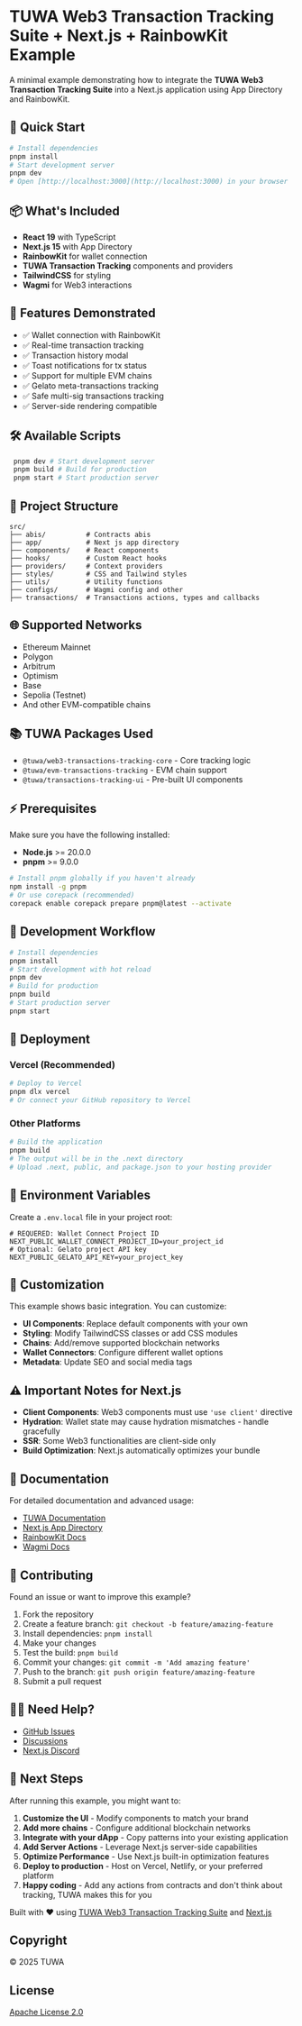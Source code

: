 # TUWA Web3 Transaction Tracking Suite + Next.js + RainbowKit Example

A minimal example demonstrating how to integrate the **TUWA Web3 Transaction Tracking Suite** into a Next.js application using App Directory and RainbowKit.

## 🚀 Quick Start
```bash
# Install dependencies
pnpm install
# Start development server
pnpm dev
# Open [http://localhost:3000](http://localhost:3000) in your browser
``` 

## 📦 What's Included
- **React 19** with TypeScript
- **Next.js 15** with App Directory
- **RainbowKit** for wallet connection
- **TUWA Transaction Tracking** components and providers
- **TailwindCSS** for styling
- **Wagmi** for Web3 interactions

## 🎯 Features Demonstrated
- ✅ Wallet connection with RainbowKit
- ✅ Real-time transaction tracking
- ✅ Transaction history modal
- ✅ Toast notifications for tx status
- ✅ Support for multiple EVM chains
- ✅ Gelato meta-transactions tracking
- ✅ Safe multi-sig transactions tracking
- ✅ Server-side rendering compatible

## 🛠 Available Scripts
```bash
 pnpm dev # Start development server 
 pnpm build # Build for production 
 pnpm start # Start production server 
```

## 📁 Project Structure
``` 
src/
├── abis/          # Contracts abis
├── app/           # Next js app directory
├── components/    # React components
├── hooks/         # Custom React hooks
├── providers/     # Context providers
├── styles/        # CSS and Tailwind styles
├── utils/         # Utility functions
├── configs/       # Wagmi config and other
├── transactions/  # Transactions actions, types and callbacks
```

## 🌐 Supported Networks
- Ethereum Mainnet
- Polygon
- Arbitrum
- Optimism
- Base
- Sepolia (Testnet)
- And other EVM-compatible chains

## 📚 TUWA Packages Used
- `@tuwa/web3-transactions-tracking-core` - Core tracking logic
- `@tuwa/evm-transactions-tracking` - EVM chain support
- `@tuwa/transactions-tracking-ui` - Pre-built UI components

## ⚡ Prerequisites
Make sure you have the following installed:
- **Node.js** >= 20.0.0
- **pnpm** >= 9.0.0
```bash
# Install pnpm globally if you haven't already
npm install -g pnpm
# Or use corepack (recommended)
corepack enable corepack prepare pnpm@latest --activate
```

## 🔄 Development Workflow
```bash
# Install dependencies
pnpm install
# Start development with hot reload
pnpm dev
# Build for production
pnpm build
# Start production server
pnpm start
``` 

## 🚀 Deployment

### Vercel (Recommended)
```bash
# Deploy to Vercel
pnpm dlx vercel
# Or connect your GitHub repository to Vercel
``` 

### Other Platforms
```bash
# Build the application
pnpm build
# The output will be in the .next directory
# Upload .next, public, and package.json to your hosting provider
``` 

## 🔧 Environment Variables
Create a `.env.local` file in your project root:
```env
# REQUERED: Wallet Connect Project ID
NEXT_PUBLIC_WALLET_CONNECT_PROJECT_ID=your_project_id
# Optional: Gelato project API key
NEXT_PUBLIC_GELATO_API_KEY=your_project_key
``` 

## 🎨 Customization
This example shows basic integration. You can customize:
- **UI Components**: Replace default components with your own
- **Styling**: Modify TailwindCSS classes or add CSS modules
- **Chains**: Add/remove supported blockchain networks
- **Wallet Connectors**: Configure different wallet options
- **Metadata**: Update SEO and social media tags

## ⚠️ Important Notes for Next.js
- **Client Components**: Web3 components must use `'use client'` directive
- **Hydration**: Wallet state may cause hydration mismatches - handle gracefully
- **SSR**: Some Web3 functionalities are client-side only
- **Build Optimization**: Next.js automatically optimizes your bundle

## 📖 Documentation
For detailed documentation and advanced usage:
- [TUWA Documentation](https://docs.tuwa.co.ua/)
- [Next.js App Directory](https://nextjs.org/docs/app)
- [RainbowKit Docs](https://rainbowkit.com/)
- [Wagmi Docs](https://wagmi.sh/)

## 🤝 Contributing
Found an issue or want to improve this example?
1. Fork the repository
2. Create a feature branch: `git checkout -b feature/amazing-feature`
3. Install dependencies: `pnpm install`
4. Make your changes
5. Test the build: `pnpm build`
6. Commit your changes: `git commit -m 'Add amazing feature'`
7. Push to the branch: `git push origin feature/amazing-feature`
8. Submit a pull request

## 🙋‍♂️ Need Help?
- [GitHub Issues](https://github.com/TuwaIO/web3-transactions-tracking/issues)
- [Discussions](https://github.com/TuwaIO/web3-transactions-tracking/discussions)
- [Next.js Discord](https://discord.gg/nextjs)

## 🚀 Next Steps
After running this example, you might want to:
1. **Customize the UI** - Modify components to match your brand
2. **Add more chains** - Configure additional blockchain networks
3. **Integrate with your dApp** - Copy patterns into your existing application
4. **Add Server Actions** - Leverage Next.js server-side capabilities
5. **Optimize Performance** - Use Next.js built-in optimization features
6. **Deploy to production** - Host on Vercel, Netlify, or your preferred platform
7. **Happy coding** - Add any actions from contracts and don't think about tracking, TUWA makes this for you

Built with ❤️ using [TUWA Web3 Transaction Tracking Suite](https://github.com/TuwaIO/web3-transactions-tracking) and [Next.js](https://nextjs.org/)

## Copyright

© 2025 TUWA

## License

[Apache License 2.0](./LICENSE)